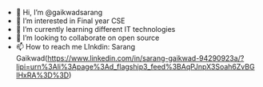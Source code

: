 - 👋 Hi, I’m @gaikwadsarang
- 👀 I’m interested in Final year CSE
- 🌱 I’m currently learning different IT technologies
- 💞️ I’m looking to collaborate on open source
- 📫 How to reach me LInkdin: Sarang Gaikwad(https://www.linkedin.com/in/sarang-gaikwad-94290923a/?lipi=urn%3Ali%3Apage%3Ad_flagship3_feed%3BAqPJnpX3Soah6ZvBGlHxRA%3D%3D)


<!---
gaikwadsarang/gaikwadsarang is a ✨ special ✨ repository because its `README.md` (this file) appears on your GitHub profile.
You can click the Preview link to take a look at your changes.
--->
